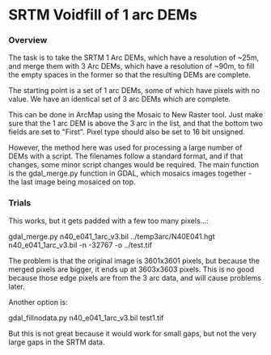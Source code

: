 # SRTM Voidfill of 1 arc DEMs

### Overview

The task is to take the SRTM 1 Arc DEMs, which have a resolution of ~25m, and merge them with 3 Arc DEMs, which have a resolution of ~90m, to fill the empty spaces in the former so that the resulting DEMs are complete.

The starting point is a set of 1 arc DEMs, some of which have pixels with no value. We have an identical set of 3 arc DEMs which are complete.

This can be done in ArcMap using the Mosaic to New Raster tool. Just make sure that the 1 arc DEM is above the 3 arc in the list, and that the bottom two fields are set to "First". Pixel type should also be set to 16 bit unsigned.

However, the method here was used for processing a large number of DEMs with a script. The filenames follow a standard format, and if that changes, some minor script changes would be required. The main function is the gdal_merge.py function in GDAL, which mosaics images together - the last image being mosaiced on top. 

### Trials

This works, but it gets padded with a few too many pixels...:

gdal_merge.py n40_e041_1arc_v3.bil ../temp3arc/N40E041.hgt n40_e041_1arc_v3.bil -n -32767 -o ../test.tif

The problem is that the original image is 3601x3601 pixels, but because the merged pixels are bigger, it ends up at 3603x3603 pixels. This is no good because those edge pixels are from the 3 arc data, and will cause problems later.

Another option is:

gdal_fillnodata.py n40_e041_1arc_v3.bil test1.tif  

But this is not great because it would work for small gaps, but not the very large gaps in the SRTM data.



